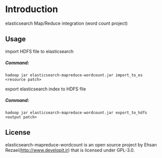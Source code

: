 Introduction
============

elasticsearch Map/Reduce integration (word count project)

Usage
-----

import HDFS file to elasticsearch
##### Command:
```shell
hadoop jar elasticsearch-mapreduce-wordcount.jar import_to_es <resource patch>
```

export elasticsearch index to HDFS file
##### Command:
```shell
hadoop jar elasticsearch-mapreduce-wordcount.jar export_to_hdfs <output patch>
```

License
-------
elasticsearch-mapreduce-wordcount is an open source project by Ehsan Rezaei(http://www.developit.ir) that is licensed under GPL-3.0.
